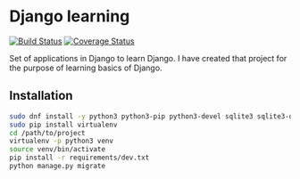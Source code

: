 # Django learning
[![Build Status](https://travis-ci.org/mpsk2/django-learning.svg?branch=master)](https://travis-ci.org/mpsk2/django-learning)
[![Coverage Status](https://coveralls.io/repos/github/mpsk2/django-learning/badge.svg?branch=master)](https://coveralls.io/github/mpsk2/django-learning?branch=master)

Set of applications in Django to learn Django. I have created that project for the purpose of learning basics of Django.

## Installation

```sh
sudo dnf install -y python3 python3-pip python3-devel sqlite3 sqlite3-devel
sudo pip install virtualenv
cd /path/to/project
virtualenv -p python3 venv
source venv/bin/activate
pip install -r requirements/dev.txt
python manage.py migrate
```
